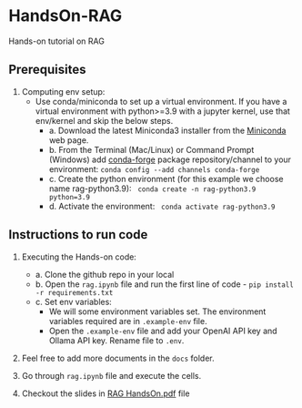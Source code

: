 # HandsOn-RAG
Hands-on tutorial on RAG

## Prerequisites
1. Computing env setup:
   - Use conda/miniconda to set up a virtual environment. If you have a virtual environment with python>=3.9 with a jupyter kernel, use that env/kernel and skip the below steps.
      - a. Download the latest Miniconda3 installer from the [Miniconda](https://docs.conda.io/en/latest/miniconda.html) web page.
      - b. From the Terminal (Mac/Linux) or Command Prompt (Windows) add [conda-forge](https://conda-forge.org/) package repository/channel to your environment:  ```conda config --add channels conda-forge```
      - c. Create the python environment (for this example we choose name rag-python3.9): ``` conda create -n rag-python3.9 python=3.9```
      - d. Activate the environment: ``` conda activate rag-python3.9```

## Instructions to run code
1. Executing the Hands-on code:
   - a. Clone the github repo in your local
   - b. Open the `rag.ipynb` file and run the first line of code - `pip install -r requirements.txt`
   - c. Set env variables:
      - We will some environment variables set. The environment variables required are in `.example-env` file.
      - Open the `.example-env` file and add your OpenAI API key and Ollama API key. Rename file to `.env`.
2. Feel free to add more documents in the `docs` folder. 
3. Go through `rag.ipynb` file and execute the cells.
  
4. Checkout the slides in [RAG HandsOn.pdf](https://github.com/minump/HandsOn-RAG/blob/main/RAG%20HandsOn.pdf) file

